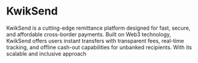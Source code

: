 # KwikSend
KwikSend is a cutting-edge remittance platform designed for fast, secure, and affordable cross-border payments. Built on Web3 technology, KwikSend offers users instant transfers with transparent fees, real-time tracking, and offline cash-out capabilities for unbanked recipients. With its scalable and inclusive approach

